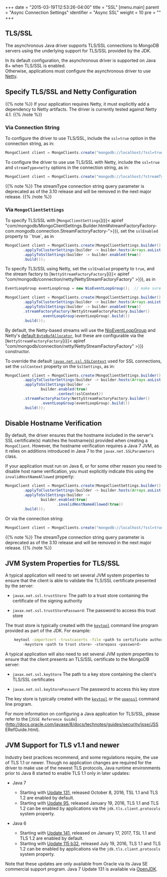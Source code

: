 +++
date = "2015-03-19T12:53:26-04:00"
title = "SSL"
[menu.main]
  parent = "Async Connection Settings"
  identifier = "Async SSL"
  weight = 10
  pre = "<i class='fa'></i>"
+++

## TLS/SSL

The asynchronous Java driver supports TLS/SSL connections to MongoDB servers using the underlying support 
for TLS/SSL provided by the JDK.

In its default configuration, the asynchronous driver is supported on Java 8+ when TLS/SSL is enabled.  
Otherwise, applications must configure the asynchronous driver to use [Netty](http://netty.io/).


## Specify TLS/SSL and Netty Configuration

{{% note %}}
If your application requires Netty, it must explicitly add a dependency to
Netty artifacts.  The driver is currently tested against Netty 4.1.
{{% /note %}}

### Via Connection String

To configure the driver to use TLS/SSL, include the `ssl=true` option in the connection string, as in:

```java
MongoClient client = MongoClients.create("mongodb://localhost/?ssl=true");
```

To configure the driver to use use TLS/SSL with Netty, include the `ssl=true` and `streamType=netty` options in the connection string, as
in:

```java
MongoClient client = MongoClients.create("mongodb://localhost/?streamType=netty&ssl=true");
```

{{% note %}}
The streamType connection string query parameter is deprecated as of the 3.10 release and will be removed in the next major release.
{{% /note %}}

### Via `MongoClientSettings`

To specify TLS/SSL with [`MongoClientSettings`]({{< apiref "com/mongodb/MongoClientSettings.Builder.html#streamFactoryFactory-com.mongodb.connection.StreamFactoryFactory-">}}),
set the ``sslEnabled`` property to ``true`, as in

```java
MongoClient client = MongoClients.create(MongoClientSettings.builder()
        .applyToClusterSettings(builder -> builder.hosts(Arrays.asList(new ServerAddress())))
        .applyToSslSettings(builder -> builder.enabled(true))
        .build());
```

To specify TLS/SSL using Netty, set the ``sslEnabled`` property to ``true``, and the stream factory to 
[`NettyStreamFactoryFactory`]({{< apiref "com/mongodb/connection/netty/NettyStreamFactoryFactory" >}}), as in

```java
EventLoopGroup eventLoopGroup = new NioEventLoopGroup();  // make sure application shuts this down

MongoClient client = MongoClients.create(MongoClientSettings.builder()
        .applyToClusterSettings(builder -> builder.hosts(Arrays.asList(new ServerAddress())))
        .applyToSslSettings(builder -> builder.enabled(true))
        .streamFactoryFactory(NettyStreamFactoryFactory.builder()
                .eventLoopGroup(eventLoopGroup).build())
        .build());
```

By default, the Netty-based streams will use the [NioEventLoopGroup](http://netty.io/4.0/api/io/netty/channel/nio/NioEventLoopGroup.html)
and Netty's [default `ByteBufAllocator`](http://netty.io/4.0/api/io/netty/buffer/ByteBufAllocator.html#DEFAULT), but these are
configurable via the [`NettyStreamFactoryFactory`]({{< apiref "com/mongodb/connection/netty/NettyStreamFactoryFactory" >}}) constructor.   

To override the default [`javax.net.ssl.SSLContext`](https://docs.oracle.com/javase/8/docs/api/javax/net/ssl/SSLContext.html) used for SSL
connections, set the `sslContext` property on the `SslSettings`, as in:

```java
MongoClient client = MongoClients.create(MongoClientSettings.builder()
        .applyToClusterSettings(builder -> builder.hosts(Arrays.asList(new ServerAddress())))
        .applyToSslSettings(builder ->
                builder.enabled(true)
                       .context(sslContext))
        .streamFactoryFactory(NettyStreamFactoryFactory.builder()
                .eventLoopGroup(eventLoopGroup).build())
        .build());
```


## Disable Hostname Verification


By default, the driver ensures that the hostname included in the
server's SSL certificate(s) matches the hostname(s) provided when
creating a `MongoClient`. However, the hostname verification
requires a Java 7 JVM, as it relies on additions introduced in Java 7
to the `javax.net.SSLParameters` class.

If your application must run on Java 6, or for some other reason you need
to disable host name verification, you must explicitly indicate this using the `invalidHostNameAllowed` property:

```java
MongoClient client = MongoClients.create(MongoClientSettings.builder()
        .applyToClusterSettings(builder -> builder.hosts(Arrays.asList(new ServerAddress())))
        .applyToSslSettings(builder -> 
                builder.enabled(true)
                       .invalidHostNameAllowed(true))
        .build());
```

Or via the connection string:

```java
MongoClient client = MongoClients.create("mongodb://localhost/?ssl=true&sslInvalidHostNameAllowed=true");
```

{{% note %}}
The streamType connection string query parameter is deprecated as of the 3.10 release and will be removed in the next major release.
{{% /note %}}

## JVM System Properties for TLS/SSL

A typical application will need to set several JVM system properties to
ensure that the client is able to validate the TLS/SSL certificate
presented by the server:

-  `javax.net.ssl.trustStore`:
      The path to a trust store containing the certificate of the
      signing authority

-  `javax.net.ssl.trustStorePassword`:
      The password to access this trust store

The trust store is typically created with the
[`keytool`](http://docs.oracle.com/javase/8/docs/technotes/tools/unix/keytool.html)
command line program provided as part of the JDK. For example:

```bash
    keytool -importcert -trustcacerts -file <path to certificate authority file>
        -keystore <path to trust store> -storepass <password>
```

A typical application will also need to set several JVM system
properties to ensure that the client presents an TLS/SSL certificate to the
MongoDB server:

- `javax.net.ssl.keyStore`
      The path to a key store containing the client's TLS/SSL certificates

- `javax.net.ssl.keyStorePassword`
      The password to access this key store

The key store is typically created with the
[`keytool`](http://docs.oracle.com/javase/8/docs/technotes/tools/unix/keytool.html)
or the [`openssl`](https://www.openssl.org/docs/apps/openssl.html)
command line program.

For more information on configuring a Java application for TLS/SSL, please
refer to the [`JSSE Reference Guide`](http://docs.oracle.com/javase/8/docs/technotes/guides/security/jsse/JSS
ERefGuide.html).

## JVM Support for TLS v1.1 and newer

Industry best practices recommend, and some regulations require, the use of TLS 1.1 or newer. Though no application changes are required
for the driver to make use of the newest TLS protocols, Java runtime environments prior to Java 8 started to enable TLS 1.1 only in later
updates:

* Java 7
  - Starting with
    [Update 131](http://www.oracle.com/technetwork/java/javaseproducts/documentation/javase7supportreleasenotes-1601161.html#R170_131),
    released October 8, 2016, TSL 1.1 and TLS 1.2 are enabled by default.
  - Starting with
    [Update 95](http://www.oracle.com/technetwork/java/javaseproducts/documentation/javase7supportreleasenotes-1601161.html#R170_95),
    released January 19, 2016, TLS 1.1 and TLS 1.2 can be enabled by applications via the `jdk.tls.client.protocols` system property.

* Java 6
  - Starting with
    [Update 141](http://www.oracle.com/technetwork/java/javase/documentation/overview-156328.html#R160_141), released on January 17, 2017,
    TSL 1.1 and TLS 1.2 are enabled by default.
  - Starting with
    [Update 115 b32](http://www.oracle.com/technetwork/java/javase/documentation/overview-156328.html#6u115-b32), released July 19, 2016,
    TLS 1.1 and TLS 1.2 can be enabled by applications via the `jdk.tls.client.protocols` system property.

Note that these updates are only available from Oracle via its Java SE commercial support program.  Java 7 Update 131
is available via [OpenJDK](http://openjdk.java.net/install/).
